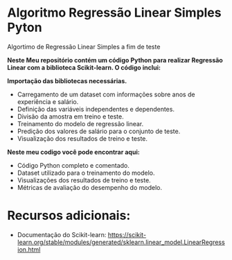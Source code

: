 # Algoritmo Regressão Linear Simples Pyton
Algortimo de Regressão Linear Simples a fim de teste

**Neste Meu repositório contém um código Python para realizar Regressão Linear com a biblioteca Scikit-learn. O código inclui:**

**Importação das bibliotecas necessárias.**
- Carregamento de um dataset com informações sobre anos de experiência e salário.
- Definição das variáveis independentes e dependentes.
- Divisão da amostra em treino e teste.
- Treinamento do modelo de regressão linear.
- Predição dos valores de salário para o conjunto de teste.
- Visualização dos resultados de treino e teste.

**Neste meu codigo você pode encontrar aqui:**

- Código Python completo e comentado.
- Dataset utilizado para o treinamento do modelo.
- Visualizações dos resultados de treino e teste.
- Métricas de avaliação do desempenho do modelo.

# Recursos adicionais:

- Documentação do Scikit-learn: https://scikit-learn.org/stable/modules/generated/sklearn.linear_model.LinearRegression.html
